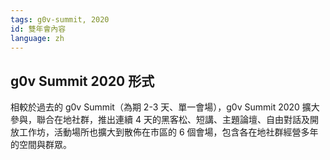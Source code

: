 ```yaml
---
tags: g0v-summit, 2020
id: 雙年會內容
language: zh
---
```


## g0v Summit 2020 形式
相較於過去的 g0v Summit（為期 2-3 天、單一會場），g0v Summit 2020 擴大參與，聯合在地社群，推出連續 4 天的黑客松、短講、主題論壇、自由對話及開放工作坊，活動場所也擴大到散佈在市區的 6 個會場，包含各在地社群經營多年的空間與群眾。